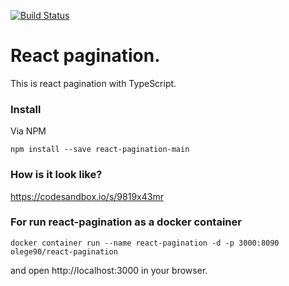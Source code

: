 [![Build Status](https://travis-ci.org/OlegE90/react-pagination.svg?branch=master)](https://travis-ci.org/OlegE90/react-pagination)

React pagination.
===============

This is react pagination with TypeScript.

### Install

Via NPM
```
npm install --save react-pagination-main
```

### How is it look like?

https://codesandbox.io/s/9819x43mr

### For run react-pagination as a docker container

```
docker container run --name react-pagination -d -p 3000:8090 olege90/react-pagination
```
and open http://localhost:3000 in your browser.
